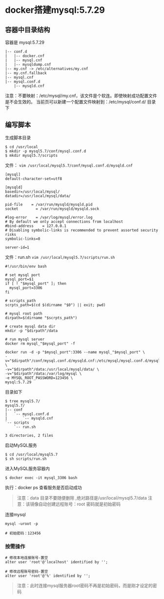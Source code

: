 # docker搭建mysql:5.7.29

## 容器中目录结构
容器是 mysql:5.7.29 
```
|-- conf.d
|   |-- docker.cnf
|   |-- mysql.cnf
|   |-- mysqldump.cnf
|-- my.cnf -> /etc/alternatives/my.cnf
|-- my.cnf.fallback
|-- mysql.cnf
|-- mysql.conf.d
    |-- mysqld.cnf
```
注意：不要映射：/etc/mysql/my.cnf，该文件是个软连。即使映射成功配置文件是不会生效的。
当前页可以新建一个配置文件映射到：/etc/mysql/conf.d/ 目录下

## 编写脚本
生成脚本目录
```
$ cd /usr/local
$ mkdir -p mysql5.7/conf/mysql.conf.d
$ mkdir mysql5.7/scripts
```

文件：
``vim /usr/local/mysql5.7/conf/mysql.conf.d/mysqld.cnf``
```
[mysql]
default-character-set=utf8

[mysqld]
basedir=/usr/local/mysql/
datadir=/usr/local/mysql/data/

pid-file    = /var/run/mysqld/mysqld.pid
socket        = /var/run/mysqld/mysqld.sock

#log-error    = /var/log/mysql/error.log
# By default we only accept connections from localhost
#bind-address    = 127.0.0.1
# Disabling symbolic-links is recommended to prevent assorted security risks
symbolic-links=0

server-id=1
```

文件：run.sh
 ``vim /usr/local/mysql5.7/scripts/run.sh``

```
#!/usr/bin/env bash

# set mysql port
mysql_port=$1
if [ ! "$mysql_port" ]; then
  mysql_port=3306
fi

# scripts_path
scrpts_path=$(cd $(dirname "$0") || exit; pwd)

# mysql root path
dirpath=$(dirname "$scrpts_path")

# create mysql data dir
mkdir -p "$dirpath"/data

# run mysql server
docker rm mysql_"$mysql_port" -f

docker run -d -p "$mysql_port":3306 --name mysql_"$mysql_port" \
-v="$dirpath"/conf/mysql.conf.d/mysqld.cnf:/etc/mysql/mysql.conf.d/mysqld.cnf \
-v="$dirpath"/data:/usr/local/mysql/data/ \
-v="$dirpath"/data:/var/log/mysql \
-e MYSQL_ROOT_PASSWORD=123456 \
mysql:5.7.29
```

目录如下
```
$ tree mysql5.7/
mysql5.7/
|-- conf
|   `-- mysql.conf.d
|       `-- mysqld.cnf
`-- scripts
    `-- run.sh

3 directories, 2 files
```
启动MySQL服务
```
$ cd /usr/local/mysql5.7
$ sh scripts/run.sh
```

进入MySQL服务容器内
```
$ docker exec -it mysql_3306 bash
```

执行：docker ps 查看服务是否启动成功

>注意：data 目录不要随便删除 ,绝对路径是/usr/local/mysql5.7/data
>注意：该镜像自动创建远程账号：root 密码就是初始密码

连接mysql
```
mysql -uroot -p

# 初始密码：123456
```
### 按需操作
```
# 修改本地连接账号-置空
alter user 'root'@'localhost' identified by '';

# 修改远程账号密码-置空
alter user 'root'@'%' identified by '';
```
> 注意：此时连接mysql服务器root密码不再是初始密码，而是刚才设定的密码